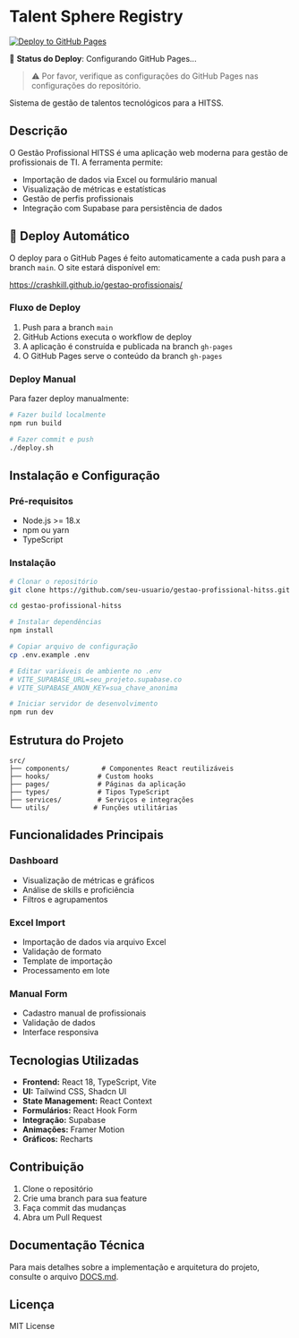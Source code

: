 # Talent Sphere Registry

[![Deploy to GitHub Pages](https://github.com/crashkill/gestao-profissionais/actions/workflows/gh-pages.yml/badge.svg)](https://github.com/crashkill/gestao-profissionais/actions/workflows/gh-pages.yml)

🔹 **Status do Deploy**: Configurando GitHub Pages...

> ⚠️ Por favor, verifique as configurações do GitHub Pages nas configurações do repositório.

Sistema de gestão de talentos tecnológicos para a HITSS.

## Descrição

O Gestão Profissional HITSS é uma aplicação web moderna para gestão de profissionais de TI. A ferramenta permite:
- Importação de dados via Excel ou formulário manual
- Visualização de métricas e estatísticas
- Gestão de perfis profissionais
- Integração com Supabase para persistência de dados

## 🚀 Deploy Automático

O deploy para o GitHub Pages é feito automaticamente a cada push para a branch `main`. O site estará disponível em:

https://crashkill.github.io/gestao-profissionais/

### Fluxo de Deploy

1. Push para a branch `main`
2. GitHub Actions executa o workflow de deploy
3. A aplicação é construída e publicada na branch `gh-pages`
4. O GitHub Pages serve o conteúdo da branch `gh-pages`

### Deploy Manual

Para fazer deploy manualmente:

```bash
# Fazer build localmente
npm run build

# Fazer commit e push
./deploy.sh
```

## Instalação e Configuração

### Pré-requisitos

- Node.js >= 18.x
- npm ou yarn
- TypeScript

### Instalação

```bash
# Clonar o repositório
git clone https://github.com/seu-usuario/gestao-profissional-hitss.git

cd gestao-profissional-hitss

# Instalar dependências
npm install

# Copiar arquivo de configuração
cp .env.example .env

# Editar variáveis de ambiente no .env
# VITE_SUPABASE_URL=seu_projeto.supabase.co
# VITE_SUPABASE_ANON_KEY=sua_chave_anonima

# Iniciar servidor de desenvolvimento
npm run dev
```

## Estrutura do Projeto

```
src/
├── components/        # Componentes React reutilizáveis
├── hooks/            # Custom hooks
├── pages/            # Páginas da aplicação
├── types/            # Tipos TypeScript
├── services/         # Serviços e integrações
└── utils/           # Funções utilitárias
```

## Funcionalidades Principais

### Dashboard

- Visualização de métricas e gráficos
- Análise de skills e proficiência
- Filtros e agrupamentos

### Excel Import

- Importação de dados via arquivo Excel
- Validação de formato
- Template de importação
- Processamento em lote

### Manual Form

- Cadastro manual de profissionais
- Validação de dados
- Interface responsiva

## Tecnologias Utilizadas

- **Frontend:** React 18, TypeScript, Vite
- **UI:** Tailwind CSS, Shadcn UI
- **State Management:** React Context
- **Formulários:** React Hook Form
- **Integração:** Supabase
- **Animações:** Framer Motion
- **Gráficos:** Recharts

## Contribuição

1. Clone o repositório
2. Crie uma branch para sua feature
3. Faça commit das mudanças
4. Abra um Pull Request

## Documentação Técnica

Para mais detalhes sobre a implementação e arquitetura do projeto, consulte o arquivo [DOCS.md](DOCS.md).

## Licença

MIT License
